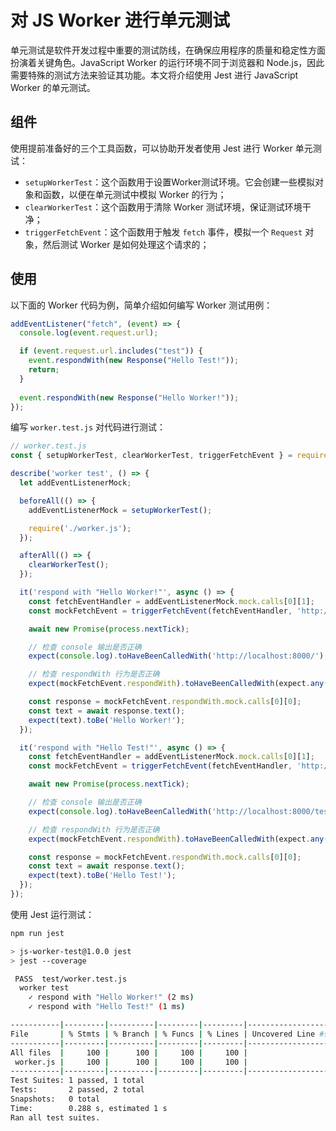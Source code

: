 # 对 JS Worker 进行单元测试

单元测试是软件开发过程中重要的测试防线，在确保应用程序的质量和稳定性方面扮演着关键角色。JavaScript Worker 的运行环境不同于浏览器和 Node.js，因此需要特殊的测试方法来验证其功能。本文将介绍使用 Jest 进行 JavaScript Worker 的单元测试。

## 组件

使用提前准备好的三个工具函数，可以协助开发者使用 Jest 进行 Worker 单元测试：

- `setupWorkerTest`：这个函数用于设置Worker测试环境。它会创建一些模拟对象和函数，以便在单元测试中模拟 Worker 的行为；
- `clearWorkerTest`：这个函数用于清除 Worker 测试环境，保证测试环境干净；
- `triggerFetchEvent`：这个函数用于触发 `fetch` 事件，模拟一个 `Request` 对象，然后测试 Worker 是如何处理这个请求的；


## 使用

以下面的 Worker 代码为例，简单介绍如何编写 Worker 测试用例：

```js
addEventListener("fetch", (event) => {
  console.log(event.request.url);

  if (event.request.url.includes("test")) {
    event.respondWith(new Response("Hello Test!"));
    return;
  }
  
  event.respondWith(new Response("Hello Worker!"));
});

```

编写 `worker.test.js` 对代码进行测试：

```js
// worker.test.js
const { setupWorkerTest, clearWorkerTest, triggerFetchEvent } = require('../src');

describe('worker test', () => {
  let addEventListenerMock;

  beforeAll(() => {
    addEventListenerMock = setupWorkerTest();

    require('./worker.js');
  });

  afterAll(() => {
    clearWorkerTest();
  });

  it('respond with "Hello Worker!"', async () => {
    const fetchEventHandler = addEventListenerMock.mock.calls[0][1];
    const mockFetchEvent = triggerFetchEvent(fetchEventHandler, 'http://localhost:8000/');

    await new Promise(process.nextTick);

    // 检查 console 输出是否正确
    expect(console.log).toHaveBeenCalledWith('http://localhost:8000/');

    // 检查 respondWith 行为是否正确
    expect(mockFetchEvent.respondWith).toHaveBeenCalledWith(expect.any(Response));

    const response = mockFetchEvent.respondWith.mock.calls[0][0];
    const text = await response.text();
    expect(text).toBe('Hello Worker!');
  });

  it('respond with "Hello Test!"', async () => {
    const fetchEventHandler = addEventListenerMock.mock.calls[0][1];
    const mockFetchEvent = triggerFetchEvent(fetchEventHandler, 'http://localhost:8000/test');

    await new Promise(process.nextTick);

    // 检查 console 输出是否正确
    expect(console.log).toHaveBeenCalledWith('http://localhost:8000/test');

    // 检查 respondWith 行为是否正确
    expect(mockFetchEvent.respondWith).toHaveBeenCalledWith(expect.any(Response));

    const response = mockFetchEvent.respondWith.mock.calls[0][0];
    const text = await response.text();
    expect(text).toBe('Hello Test!');
  });
});

```

使用 Jest 运行测试：

```bash
npm run jest
```

```bash
> js-worker-test@1.0.0 jest
> jest --coverage

 PASS  test/worker.test.js
  worker test
    ✓ respond with "Hello Worker!" (2 ms)
    ✓ respond with "Hello Test!" (1 ms)

-----------|---------|----------|---------|---------|-------------------
File       | % Stmts | % Branch | % Funcs | % Lines | Uncovered Line #s 
-----------|---------|----------|---------|---------|-------------------
All files  |     100 |      100 |     100 |     100 |                   
 worker.js |     100 |      100 |     100 |     100 |                   
-----------|---------|----------|---------|---------|-------------------
Test Suites: 1 passed, 1 total
Tests:       2 passed, 2 total
Snapshots:   0 total
Time:        0.288 s, estimated 1 s
Ran all test suites.

```



